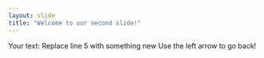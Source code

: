 ```yaml
---
layout: slide
title: "Welcome to our second slide!"
---
```

Your text: Replace line 5 with something new
Use the left arrow to go back!
